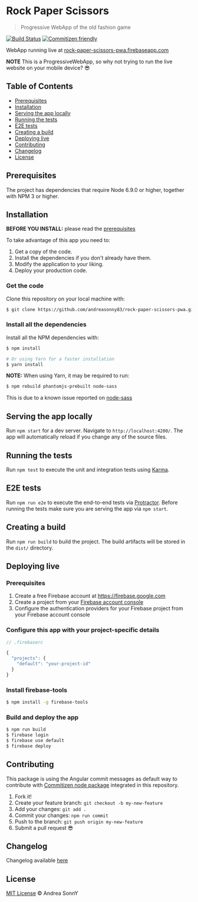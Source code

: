 # Rock Paper Scissors

> Progressive WebApp of the old fashion game

[![Build Status](https://travis-ci.org/andreasonny83/rock-paper-scissors-pwa.svg?branch=master)](https://travis-ci.org/andreasonny83/rock-paper-scissors-pwa)
[![Commitizen friendly](https://img.shields.io/badge/commitizen-friendly-brightgreen.svg)](http://commitizen.github.io/cz-cli/)

WebApp running live at [rock-paper-scissors-pwa.firebaseapp.com](https://rock-paper-scissors-pwa.firebaseapp.com/)

**NOTE** This is a ProgressiveWebApp, so why not trying to run the live website on your mobile device? :sunglasses:

## Table of Contents

*   [Prerequisites](#prerequisites)
*   [Installation](#installation)
*   [Serving the app locally](#serving-the-app-locally)
*   [Running the tests](#running-the-tests)
*   [E2E tests](#e2e-tests)
*   [Creating a build](#creating-a-build)
*   [Deploying live](#deploying-live)
*   [Contributing](#contributing)
*   [Changelog](#changelog)
*   [License](#license)

## Prerequisites

The project has dependencies that require Node 6.9.0 or higher, together
with NPM 3 or higher.

## Installation

**BEFORE YOU INSTALL:** please read the [prerequisites](#prerequisites)

To take advantage of this app you need to:

1.  Get a copy of the code.
1.  Install the dependencies if you don't already have them.
1.  Modify the application to your liking.
1.  Deploy your production code.

### Get the code

Clone this repository on your local machine with:

```sh
$ git clone https://github.com/andreasonny83/rock-paper-scissors-pwa.git
```

### Install all the dependencies

Install all the NPM dependencies with:

```bash
$ npm install

# Or using Yarn for a faster installation
$ yarn install
```

**NOTE:** When using Yarn, it may be required to run:

```sh
$ npm rebuild phantomjs-prebuilt node-sass
```

This is due to a known issue reported on [node-sass](https://github.com/sass/node-sass/issues/1804)

## Serving the app locally

Run `npm start` for a dev server.
Navigate to `http://localhost:4200/`.
The app will automatically reload if you change any of the source files.

## Running the tests

Run `npm test` to execute the unit and integration tests using [Karma](https://karma-runner.github.io).

## E2E tests

Run `npm run e2e` to execute the end-to-end tests via [Protractor](http://www.protractortest.org/).
Before running the tests make sure you are serving the app via `npm start`.

## Creating a build

Run `npm run build` to build the project.
The build artifacts will be stored in the `dist/` directory.

## Deploying live

### Prerequisites

1. Create a free Firebase account at https://firebase.google.com
1. Create a project from your [Firebase account console](https://console.firebase.google.com)
1. Configure the authentication providers for your Firebase project from your Firebase account console

### Configure this app with your project-specific details

```javascript
// .firebaserc

{
  "projects": {
    "default": "your-project-id"
  }
}
```

### Install firebase-tools

```sh
$ npm install -g firebase-tools
```

### Build and deploy the app

```sh
$ npm run build
$ firebase login
$ firebase use default
$ firebase deploy
```

## Contributing

This package is using the Angular commit messages as default way to contribute
with [Commitizen node package](https://github.com/commitizen/cz-cli/blob/master/README.md)
integrated in this repository.

1.  Fork it!
1.  Create your feature branch: `git checkout -b my-new-feature`
1.  Add your changes: `git add .`
1.  Commit your changes: `npm run commit`
1.  Push to the branch: `git push origin my-new-feature`
1.  Submit a pull request :sunglasses:

## Changelog

Changelog available [here](https://github.com/andreasonny83/rock-paper-scissors-pwa/releases)

## License

[MIT License](https://github.com/andreasonny83/rock-paper-scissors-pwa/blob/master/LICENSE) © Andrea SonnY
